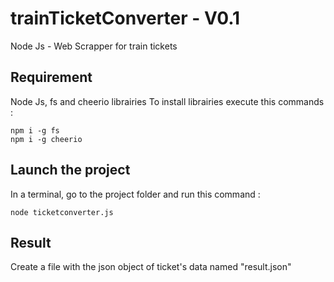 # trainTicketConverter - V0.1
Node Js - Web Scrapper for train tickets

## Requirement
Node Js, fs and cheerio librairies
To install librairies execute this commands : 
```
npm i -g fs
npm i -g cheerio
```

## Launch the project
In a terminal, go to the project folder and run this command :
```
node ticketconverter.js
```
## Result
Create a file with the json object of ticket's data named "result.json"
